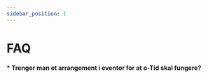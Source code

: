 ```yaml
---
sidebar_position: 1
---
```


# FAQ 

#### * Trenger man et arrangement i eventor for at o-Tid skal fungere?


